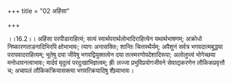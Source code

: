 +++
title = "02 अहिंसा"

+++
  
  
।।16.2।। अहिंसा परपीडाराहित्यं; सत्यं स्वार्थपरार्थलोभादिराहित्येन
यथार्थभाषणम्; अक्रोधो निष्कारणताडनादिभिरपि क्षोभाभावः; त्यागः अनासक्तिः;
शान्तिः चित्तस्थैर्यम्; अपैशुनं सर्वत्र भगवदात्मबुद्ध्या
परापवादराहित्यम्; भूतेषु दया जीवेषु भगवद्वियुक्तत्वेन दया
तत्स्मरणोपदेशादिरूपा; अलोलुप्त्वं भोगेच्छया मनोधावनत्वाभावः; मार्दवं
मृदुत्वं परदुःखाभिज्ञत्वम्; ह्रीः लज्जा प्रभुविप्रयोगजीवने सेवाद्यकरणेन
लौकिकप्रवृत्तौ च; अचापलं लौकिकक्रियासक्त्या भगवत्क्रियादिषु
शैघ्र्याभावः।  
  

